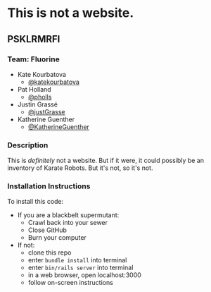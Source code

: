 # This is not a website.

## PSKLRMRFI

### Team: Fluorine

* Kate Kourbatova
    * [@katekourbatova](https://github.com/katekourbatova)
* Pat Holland
    * [@pholls](https://github.com/pholls)
* Justin Grassé
    * [@justGrasse](https://github.com/justGrasse)
* Katherine Guenther
    * [@KatherineGuenther](https://github.com/KatherineGuenther)

### Description

This is *definitely* not a website. But if it were, it could possibly be an
inventory of Karate Robots. But it's not, so it's not.

### Installation Instructions

To install this code:
* If you are a blackbelt supermutant:
    * Crawl back into your sewer
    * Close GitHub
    * Burn your computer
* If not:
    * clone this repo
    * enter `bundle install` into terminal
    * enter `bin/rails server` into terminal
    * in a web browser, open localhost:3000
    * follow on-screen instructions
